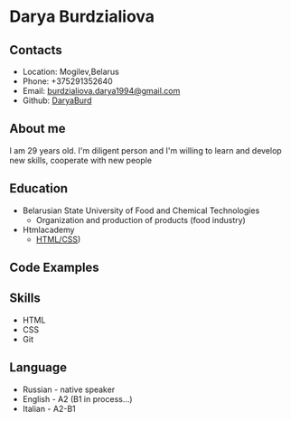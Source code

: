 # Darya Burdzialiova

## Contacts
+ Location: Mogilev,Belarus
+ Phone: +375291352640
+ Email: burdzialiova.darya1994@gmail.com
+ Github: [DaryaBurd](https://DaryaBurd.github.io/rsschool-cv/cv)

## About me
I am 29 years old. I'm diligent person and I'm willing to learn and develop new skills, cooperate with new people

## Education
+ Belarusian State University of Food and Chemical Technologies
  * Organization and production of products (food industry)
+ Htmlacademy
  * [HTML/CSS](https://htmlacademy.ru/courses#fe-start))

## Code Examples

## Skills
+ HTML
+ CSS
+ Git

## Language
+ Russian - native speaker
+ English - A2 (B1 in process…)
+ Italian - A2-B1
